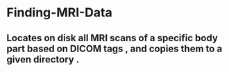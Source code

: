 # Finding-MRI-Data
## Locates on disk all MRI scans of a specific body part based on DICOM tags , and copies them to a given directory .
